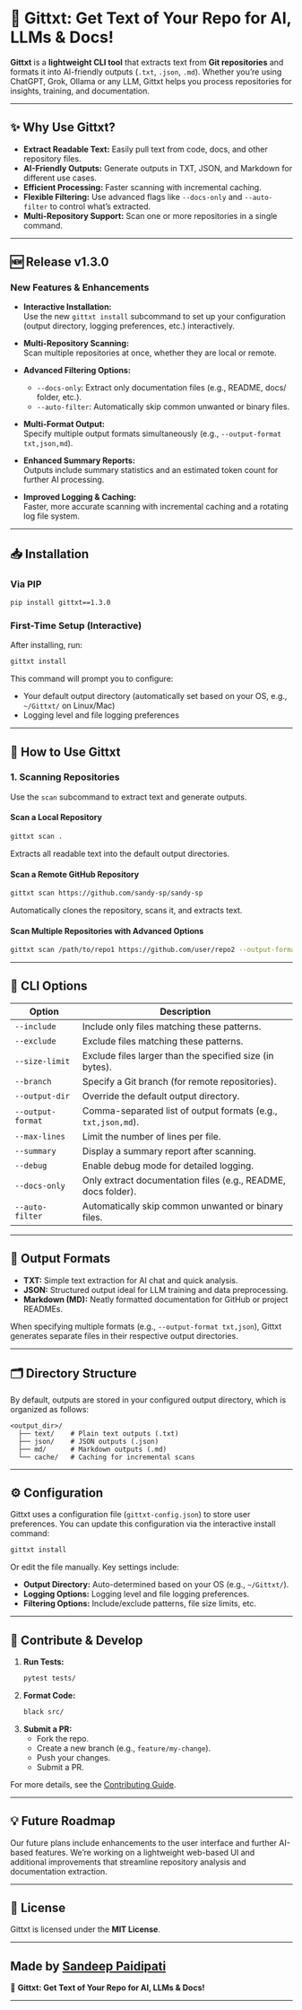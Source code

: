 # 🚀 Gittxt: Get Text of Your Repo for AI, LLMs & Docs!

**Gittxt** is a **lightweight CLI tool** that extracts text from **Git repositories** and formats it into AI-friendly outputs (`.txt`, `.json`, `.md`). Whether you’re using ChatGPT, Grok, Ollama or any LLM, Gittxt helps you process repositories for insights, training, and documentation.

---

## ✨ Why Use Gittxt?
- **Extract Readable Text:** Easily pull text from code, docs, and other repository files.
- **AI-Friendly Outputs:** Generate outputs in TXT, JSON, and Markdown for different use cases.
- **Efficient Processing:** Faster scanning with incremental caching.
- **Flexible Filtering:** Use advanced flags like `--docs-only` and `--auto-filter` to control what’s extracted.
- **Multi-Repository Support:** Scan one or more repositories in a single command.

---

## 🆕 Release v1.3.0

### New Features & Enhancements
- **Interactive Installation:**  
  Use the new `gittxt install` subcommand to set up your configuration (output directory, logging preferences, etc.) interactively.

- **Multi-Repository Scanning:**  
  Scan multiple repositories at once, whether they are local or remote.

- **Advanced Filtering Options:**  
  - `--docs-only`: Extract only documentation files (e.g., README, docs/ folder, etc.).
  - `--auto-filter`: Automatically skip common unwanted or binary files.

- **Multi-Format Output:**  
  Specify multiple output formats simultaneously (e.g., `--output-format txt,json,md`).

- **Enhanced Summary Reports:**  
  Outputs include summary statistics and an estimated token count for further AI processing.

- **Improved Logging & Caching:**  
  Faster, more accurate scanning with incremental caching and a rotating log file system.

---

## 📥 Installation

### Via PIP
```bash
pip install gittxt==1.3.0
```

### First-Time Setup (Interactive)
After installing, run:
```bash
gittxt install
```
This command will prompt you to configure:
- Your default output directory (automatically set based on your OS, e.g., `~/Gittxt/` on Linux/Mac)
- Logging level and file logging preferences

---

## 📌 How to Use Gittxt

### 1. Scanning Repositories
Use the `scan` subcommand to extract text and generate outputs.

#### Scan a Local Repository
```bash
gittxt scan .
```
Extracts all readable text into the default output directories.

#### Scan a Remote GitHub Repository
```bash
gittxt scan https://github.com/sandy-sp/sandy-sp
```
Automatically clones the repository, scans it, and extracts text.

#### Scan Multiple Repositories with Advanced Options
```bash
gittxt scan /path/to/repo1 https://github.com/user/repo2 --output-format txt,json --docs-only --auto-filter --summary
```

---

## 🔧 CLI Options

| Option                   | Description                                                               |
|--------------------------|---------------------------------------------------------------------------|
| `--include`              | Include only files matching these patterns.                              |
| `--exclude`              | Exclude files matching these patterns.                                   |
| `--size-limit`           | Exclude files larger than the specified size (in bytes).                 |
| `--branch`               | Specify a Git branch (for remote repositories).                          |
| `--output-dir`           | Override the default output directory.                                   |
| `--output-format`        | Comma-separated list of output formats (e.g., `txt,json,md`).               |
| `--max-lines`            | Limit the number of lines per file.                                      |
| `--summary`              | Display a summary report after scanning.                                 |
| `--debug`                | Enable debug mode for detailed logging.                                  |
| `--docs-only`            | Only extract documentation files (e.g., README, docs folder).              |
| `--auto-filter`          | Automatically skip common unwanted or binary files.                      |

---

## 📄 Output Formats

- **TXT:** Simple text extraction for AI chat and quick analysis.
- **JSON:** Structured output ideal for LLM training and data preprocessing.
- **Markdown (MD):** Neatly formatted documentation for GitHub or project READMEs.

When specifying multiple formats (e.g., `--output-format txt,json`), Gittxt generates separate files in their respective output directories.

---

## 🗂 Directory Structure

By default, outputs are stored in your configured output directory, which is organized as follows:
```
<output_dir>/
  ├── text/    # Plain text outputs (.txt)
  ├── json/    # JSON outputs (.json)
  ├── md/      # Markdown outputs (.md)
  └── cache/   # Caching for incremental scans
```

---

## ⚙️ Configuration

Gittxt uses a configuration file (`gittxt-config.json`) to store user preferences. You can update this configuration via the interactive install command:
```bash
gittxt install
```
Or edit the file manually. Key settings include:
- **Output Directory:** Auto-determined based on your OS (e.g., `~/Gittxt/`).
- **Logging Options:** Logging level and file logging preferences.
- **Filtering Options:** Include/exclude patterns, file size limits, etc.

---

## 📌 Contribute & Develop

1. **Run Tests:**
   ```bash
   pytest tests/
   ```
2. **Format Code:**
   ```bash
   black src/
   ```
3. **Submit a PR:**
   - Fork the repo.
   - Create a new branch (e.g., `feature/my-change`).
   - Push your changes.
   - Submit a PR.

For more details, see the [Contributing Guide](CONTRIBUTING.md).

---

## 💡 Future Roadmap

Our future plans include enhancements to the user interface and further AI-based features. We’re working on a lightweight web-based UI and additional improvements that streamline repository analysis and documentation extraction.

---

## 📜 License

Gittxt is licensed under the **MIT License**.

---

## **Made by [Sandeep Paidipati](https://github.com/sandy-sp)**
🚀 **Gittxt: Get Text of Your Repo for AI, LLMs & Docs!**

---